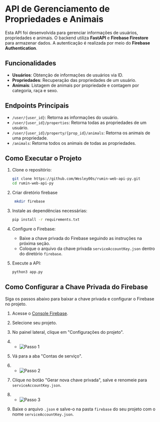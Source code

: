 # API de Gerenciamento de Propriedades e Animais

Esta API foi desenvolvida para gerenciar informações de usuários, propriedades e animais. O backend utiliza **FastAPI** e **Firebase Firestore** para armazenar dados. A autenticação é realizada por meio do **Firebase Authentication**.

## Funcionalidades

- **Usuários**: Obtenção de informações de usuários via ID.
- **Propriedades**: Recuperação das propriedades de um usuário.
- **Animais**: Listagem de animais por propriedade e contagem por categoria, raça e sexo.

## Endpoints Principais

- `/user/{user_id}`: Retorna as informações do usuário.
- `/user/{user_id}/properties`: Retorna todas as propriedades de um usuário.
- `/user/{user_id}/property/{prop_id}/animals`: Retorna os animais de uma propriedade.
- `/animals`: Retorna todos os animais de todas as propriedades.

## Como Executar o Projeto

1. Clone o repositório:

    ```bash
    git clone https://github.com/Wesley00s/rumin-web-api-py.git
    cd rumin-web-api-py
    ```
2. Criar diretório firebase
   ```bash
    mkdir firebase
    ```

3. Instale as dependências necessárias:

    ```bash
    pip install -r requirements.txt
    ```

4. Configure o Firebase:
   - Baixe a chave privada do Firebase seguindo as instruções na próxima seção.
   - Coloque o arquivo da chave privada `serviceAccountKey.json` dentro do diretório `firebase`.

5. Execute a API:

    ```bash
    python3 app.py
    ```

## Como Configurar a Chave Privada do Firebase

Siga os passos abaixo para baixar a chave privada e configurar o Firebase no projeto.

1. Acesse o [Console Firebase](https://console.firebase.google.com/).
2. Selecione seu projeto.
3. No painel lateral, clique em "Configurações do projeto".
4. - ![Passo 1](readme/screen1.png)

5. Vá para a aba "Contas de serviço".
6. - ![Passo 2](readme/screen2.png)

7. Clique no botão "Gerar nova chave privada", salve e renomeie para `serviceAccountKey.json`.
8. - ![Passo 3](readme/screen3.png)

9. Baixe o arquivo `.json` e salve-o na pasta `firebase` do seu projeto com o nome `serviceAccountKey.json`.

